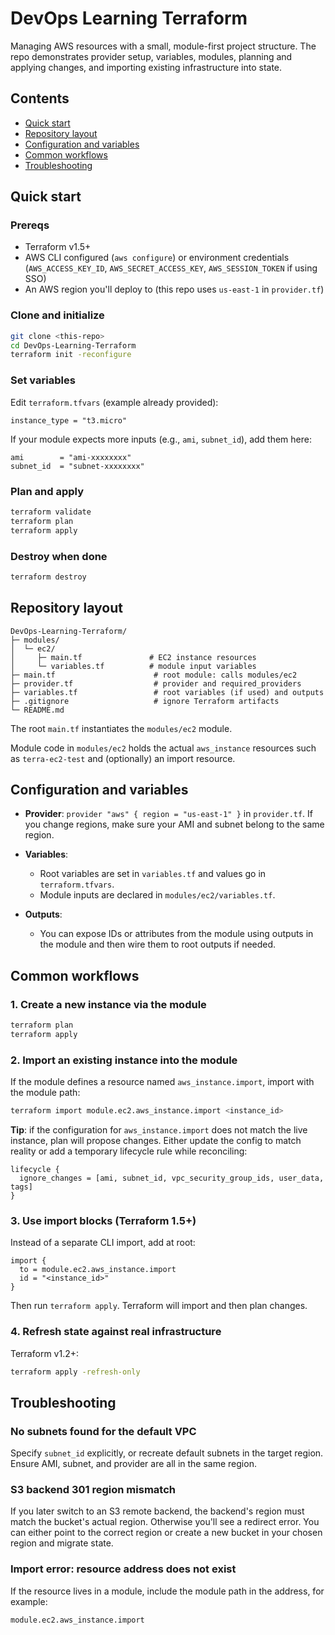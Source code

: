 # DevOps Learning Terraform

Managing AWS resources with a small, module-first project structure. The repo demonstrates provider setup, variables, modules, planning and applying changes, and importing existing infrastructure into state.

## Contents

- [Quick start](#quick-start)
- [Repository layout](#repository-layout)
- [Configuration and variables](#configuration-and-variables)
- [Common workflows](#common-workflows)
- [Troubleshooting](#troubleshooting)

## Quick start

### Prereqs

- Terraform v1.5+
- AWS CLI configured (`aws configure`) or environment credentials (`AWS_ACCESS_KEY_ID`, `AWS_SECRET_ACCESS_KEY`, `AWS_SESSION_TOKEN` if using SSO)
- An AWS region you'll deploy to (this repo uses `us-east-1` in `provider.tf`)

### Clone and initialize

```bash
git clone <this-repo>
cd DevOps-Learning-Terraform
terraform init -reconfigure
```

### Set variables

Edit `terraform.tfvars` (example already provided):

```hcl
instance_type = "t3.micro"
```

If your module expects more inputs (e.g., `ami`, `subnet_id`), add them here:

```hcl
ami        = "ami-xxxxxxxx"
subnet_id  = "subnet-xxxxxxxx"
```

### Plan and apply

```bash
terraform validate
terraform plan
terraform apply
```

### Destroy when done

```bash
terraform destroy
```

## Repository layout

```
DevOps-Learning-Terraform/
├─ modules/
│  └─ ec2/
│     ├─ main.tf               # EC2 instance resources
│     └─ variables.tf          # module input variables
├─ main.tf                      # root module: calls modules/ec2
├─ provider.tf                  # provider and required_providers
├─ variables.tf                 # root variables (if used) and outputs
├─ .gitignore                   # ignore Terraform artifacts
└─ README.md
```

The root `main.tf` instantiates the `modules/ec2` module.

Module code in `modules/ec2` holds the actual `aws_instance` resources such as `terra-ec2-test` and (optionally) an import resource.

## Configuration and variables

- **Provider**: `provider "aws" { region = "us-east-1" }` in `provider.tf`. If you change regions, make sure your AMI and subnet belong to the same region.

- **Variables**:
  - Root variables are set in `variables.tf` and values go in `terraform.tfvars`.
  - Module inputs are declared in `modules/ec2/variables.tf`.

- **Outputs**:
  - You can expose IDs or attributes from the module using outputs in the module and then wire them to root outputs if needed.

## Common workflows

### 1. Create a new instance via the module

```bash
terraform plan
terraform apply
```

### 2. Import an existing instance into the module

If the module defines a resource named `aws_instance.import`, import with the module path:

```bash
terraform import module.ec2.aws_instance.import <instance_id>
```

**Tip**: if the configuration for `aws_instance.import` does not match the live instance, plan will propose changes. Either update the config to match reality or add a temporary lifecycle rule while reconciling:

```hcl
lifecycle {
  ignore_changes = [ami, subnet_id, vpc_security_group_ids, user_data, tags]
}
```

### 3. Use import blocks (Terraform 1.5+)

Instead of a separate CLI import, add at root:

```hcl
import {
  to = module.ec2.aws_instance.import
  id = "<instance_id>"
}
```

Then run `terraform apply`. Terraform will import and then plan changes.

### 4. Refresh state against real infrastructure

Terraform v1.2+:

```bash
terraform apply -refresh-only
```

## Troubleshooting

### No subnets found for the default VPC

Specify `subnet_id` explicitly, or recreate default subnets in the target region. Ensure AMI, subnet, and provider are all in the same region.

### S3 backend 301 region mismatch

If you later switch to an S3 remote backend, the backend's region must match the bucket's actual region. Otherwise you'll see a redirect error. You can either point to the correct region or create a new bucket in your chosen region and migrate state.

### Import error: resource address does not exist

If the resource lives in a module, include the module path in the address, for example:

```bash
module.ec2.aws_instance.import
```